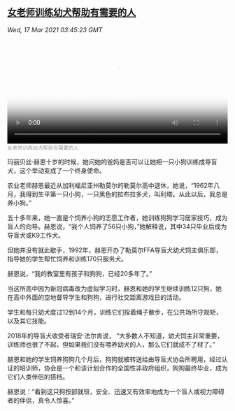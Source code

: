 <!--1615954293000-->
[女老师训练幼犬帮助有需要的人](https://www.voachinese.com/a/guide-dog-legacy-20210316/5817207.html)
------

<div><i>Wed, 17 Mar 2021 03:45:23 GMT</i></div><video poster="https://images.weserv.nl?url=gdb.voanews.com/8a01fdd0-408e-4c18-a0e5-52ea023a2194_tv_r1_s_w900.jpg" src="https://av.voanews.com/Videoroot/Pangeavideo/2021/03/8/8a/8a01fdd0-408e-4c18-a0e5-52ea023a2194_240p.mp4" style="width:100%" controls></video><div><small style="color: #999;">女老师训练幼犬帮助有需要的人</small></div><p>玛丽贝丝·赫恩十岁的时候，她问她的爸妈是否可以让她把一只小狗训练成导盲犬，这个举动变成了一个终身使命。</p><p>农业老师赫恩最近从加利福尼亚州勒莫尔的勒莫尔高中退休，她说，“1962年八月，我得到生平第一只小狗，一只黑色的拉布拉多犬，叫利塔。从此以后，我总是养小狗。”</p><p>五十多年来，她一直是个饲养小狗的志愿工作者，她训练狗狗学习居家技巧，成为盲人的向导。赫恩说，“我个人饲养了56只小狗，”她解释说，其中34只毕业后成为导盲犬或K9工作犬。</p><p>但她并没有就此歇手，1992年，赫恩开办了勒莫尔FFA导盲犬幼犬饲主俱乐部，指导她的学生帮忙饲养和训练170只服务犬。</p><p>赫恩说，“我的教室里有孩子和狗狗，已经20多年了。”</p><p>当这所高中因为新冠病毒改为虚拟学习时，赫恩和她的学生继续训练12只狗，她在高中外面的空地督导学生和狗狗，进行社交距离游戏日的活动。</p><p>学生和每只幼犬度过12到14个月，训练它们拴着绳子散步，在公共场所守规矩，以及其它技能。</p><p>2018年的导盲犬收受者瑞安·法尔肯说， “大多数人不知道，幼犬饲主非常重要，训练师也很了不起，但如果我们没有喂养幼犬的人，那么它们就成不了材了。”</p><p>赫恩和她的学生饲养狗狗几个月后，狗狗就被转送给由导盲犬协会所聘用，经过认证的培训师，协会是一个和该计划合作的全国性非政府组织，狗狗最终毕业，成为它们人类伴侣的搭档。</p><p>赫恩说：“看到这只狗按部就班，安全、迅速又有效率地成为一个盲人或视力障碍者的伴侣，真令人惊喜。”</p>
